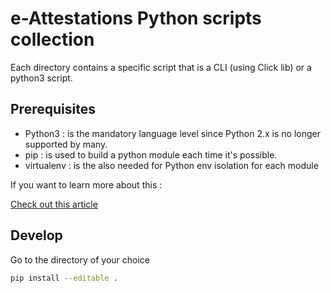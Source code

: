 # e-Attestations Python scripts collection

Each directory contains a specific script that is a CLI (using Click lib) or a python3 script.

## Prerequisites 

- Python3 : is the mandatory language level since Python 2.x is no longer supported by many.
- pip : is used to build a python module each time it's possible.
- virtualenv : is the also needed for Python env isolation for each module

If you want to learn more about this :

[Check out this article](https://packaging.python.org/guides/installing-using-pip-and-virtual-environments/)

## Develop 

Go to the directory of your choice

```sh
pip install --editable .
```
